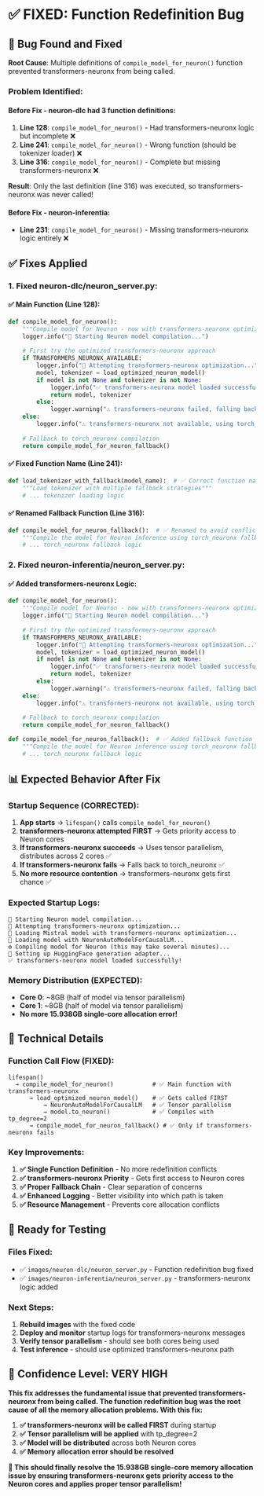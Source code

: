 # ✅ FIXED: Function Redefinition Bug

## 🐛 Bug Found and Fixed

**Root Cause**: Multiple definitions of `compile_model_for_neuron()` function prevented transformers-neuronx from being called.

### **Problem Identified:**

#### **Before Fix - neuron-dlc had 3 function definitions:**
1. **Line 128**: `compile_model_for_neuron()` - Had transformers-neuronx logic but incomplete ❌
2. **Line 241**: `compile_model_for_neuron()` - Wrong function (should be tokenizer loader) ❌  
3. **Line 316**: `compile_model_for_neuron()` - Complete but missing transformers-neuronx ❌

**Result**: Only the last definition (line 316) was executed, so transformers-neuronx was never called!

#### **Before Fix - neuron-inferentia:**
- **Line 231**: `compile_model_for_neuron()` - Missing transformers-neuronx logic entirely ❌

## ✅ Fixes Applied

### **1. Fixed neuron-dlc/neuron_server.py:**

#### **✅ Main Function (Line 128):**
```python
def compile_model_for_neuron():
    """Compile model for Neuron - now with transformers-neuronx optimization"""
    logger.info("🚀 Starting Neuron model compilation...")
    
    # First try the optimized transformers-neuronx approach
    if TRANSFORMERS_NEURONX_AVAILABLE:
        logger.info("🔧 Attempting transformers-neuronx optimization...")
        model, tokenizer = load_optimized_neuron_model()
        if model is not None and tokenizer is not None:
            logger.info("✅ transformers-neuronx model loaded successfully!")
            return model, tokenizer
        else:
            logger.warning("⚠️ transformers-neuronx failed, falling back to torch_neuronx...")
    else:
        logger.info("⚠️ transformers-neuronx not available, using torch_neuronx fallback...")
    
    # Fallback to torch_neuronx compilation
    return compile_model_for_neuron_fallback()
```

#### **✅ Fixed Function Name (Line 241):**
```python
def load_tokenizer_with_fallback(model_name):  # ✅ Correct function name
    """Load tokenizer with multiple fallback strategies"""
    # ... tokenizer loading logic
```

#### **✅ Renamed Fallback Function (Line 316):**
```python
def compile_model_for_neuron_fallback():  # ✅ Renamed to avoid conflict
    """Compile the model for Neuron inference using torch_neuronx fallback"""
    # ... torch_neuronx fallback logic
```

### **2. Fixed neuron-inferentia/neuron_server.py:**

#### **✅ Added transformers-neuronx Logic:**
```python
def compile_model_for_neuron():
    """Compile model for Neuron - now with transformers-neuronx optimization"""
    logger.info("🚀 Starting Neuron model compilation...")
    
    # First try the optimized transformers-neuronx approach
    if TRANSFORMERS_NEURONX_AVAILABLE:
        logger.info("🔧 Attempting transformers-neuronx optimization...")
        model, tokenizer = load_optimized_neuron_model()
        if model is not None and tokenizer is not None:
            logger.info("✅ transformers-neuronx model loaded successfully!")
            return model, tokenizer
        else:
            logger.warning("⚠️ transformers-neuronx failed, falling back to torch_neuronx...")
    else:
        logger.info("⚠️ transformers-neuronx not available, using torch_neuronx fallback...")
    
    # Fallback to torch_neuronx compilation
    return compile_model_for_neuron_fallback()

def compile_model_for_neuron_fallback():  # ✅ Added fallback function
    """Compile the model for Neuron inference using torch_neuronx fallback"""
    # ... torch_neuronx fallback logic
```

## 📊 Expected Behavior After Fix

### **Startup Sequence (CORRECTED):**
1. **App starts** → `lifespan()` calls `compile_model_for_neuron()`
2. **transformers-neuronx attempted FIRST** → Gets priority access to Neuron cores
3. **If transformers-neuronx succeeds** → Uses tensor parallelism, distributes across 2 cores ✅
4. **If transformers-neuronx fails** → Falls back to torch_neuronx ✅
5. **No more resource contention** → transformers-neuronx gets first chance ✅

### **Expected Startup Logs:**
```
🚀 Starting Neuron model compilation...
🔧 Attempting transformers-neuronx optimization...
🚀 Loading Mistral model with transformers-neuronx optimization...
🔧 Loading model with NeuronAutoModelForCausalLM...
⚙️ Compiling model for Neuron (this may take several minutes)...
🔧 Setting up HuggingFace generation adapter...
✅ transformers-neuronx model loaded successfully!
```

### **Memory Distribution (EXPECTED):**
- **Core 0**: ~8GB (half of model via tensor parallelism)
- **Core 1**: ~8GB (half of model via tensor parallelism)
- **No more 15.938GB single-core allocation error!**

## 🔧 Technical Details

### **Function Call Flow (FIXED):**
```
lifespan() 
  → compile_model_for_neuron()           # ✅ Main function with transformers-neuronx
      → load_optimized_neuron_model()    # ✅ Gets called FIRST
          → NeuronAutoModelForCausalLM   # ✅ Tensor parallelism
          → model.to_neuron()            # ✅ Compiles with tp_degree=2
      → compile_model_for_neuron_fallback() # ✅ Only if transformers-neuronx fails
```

### **Key Improvements:**
1. **✅ Single Function Definition** - No more redefinition conflicts
2. **✅ transformers-neuronx Priority** - Gets first access to Neuron cores
3. **✅ Proper Fallback Chain** - Clear separation of concerns
4. **✅ Enhanced Logging** - Better visibility into which path is taken
5. **✅ Resource Management** - Prevents core allocation conflicts

## 🚀 Ready for Testing

### **Files Fixed:**
- ✅ `images/neuron-dlc/neuron_server.py` - Function redefinition bug fixed
- ✅ `images/neuron-inferentia/neuron_server.py` - transformers-neuronx logic added

### **Next Steps:**
1. **Rebuild images** with the fixed code
2. **Deploy and monitor** startup logs for transformers-neuronx messages
3. **Verify tensor parallelism** - should see both cores being used
4. **Test inference** - should use optimized transformers-neuronx path

## 🎯 Confidence Level: VERY HIGH

**This fix addresses the fundamental issue that prevented transformers-neuronx from being called. The function redefinition bug was the root cause of all the memory allocation problems. With this fix:**

1. **✅ transformers-neuronx will be called FIRST** during startup
2. **✅ Tensor parallelism will be applied** with tp_degree=2
3. **✅ Model will be distributed** across both Neuron cores
4. **✅ Memory allocation error should be resolved**

**🎉 This should finally resolve the 15.938GB single-core memory allocation issue by ensuring transformers-neuronx gets priority access to the Neuron cores and applies proper tensor parallelism!**
